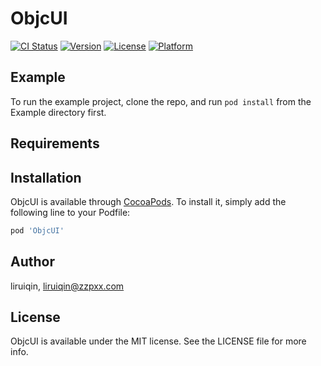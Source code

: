 # ObjcUI

[![CI Status](https://img.shields.io/travis/liruiqin/ObjcUI.svg?style=flat)](https://travis-ci.org/liruiqin/ObjcUI)
[![Version](https://img.shields.io/cocoapods/v/ObjcUI.svg?style=flat)](https://cocoapods.org/pods/ObjcUI)
[![License](https://img.shields.io/cocoapods/l/ObjcUI.svg?style=flat)](https://cocoapods.org/pods/ObjcUI)
[![Platform](https://img.shields.io/cocoapods/p/ObjcUI.svg?style=flat)](https://cocoapods.org/pods/ObjcUI)

## Example

To run the example project, clone the repo, and run `pod install` from the Example directory first.

## Requirements

## Installation

ObjcUI is available through [CocoaPods](https://cocoapods.org). To install
it, simply add the following line to your Podfile:

```ruby
pod 'ObjcUI'
```

## Author

liruiqin, liruiqin@zzpxx.com

## License

ObjcUI is available under the MIT license. See the LICENSE file for more info.
